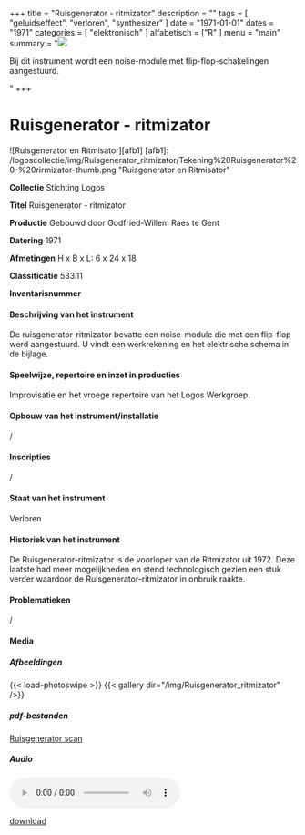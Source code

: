 ﻿+++
title = "Ruisgenerator - ritmizator"
description = ""
tags = [
  "geluidseffect",
"verloren",
"synthesizer"
]
date = "1971-01-01"
dates = "1971"
categories = [ "elektronisch"
]
alfabetisch = ["R"
]
menu = "main"
summary = "<a href='/logoscollectie/1971/ruisgenerator_ritmisator'><img src='/logoscollectie/img/Ruisgenerator_ritmizator/Tekening%20Ruisgenerator%20-%20rirmizator-thumb.png'></a><p>Bij dit instrument wordt een noise-module met flip-flop-schakelingen aangestuurd.</p>"
+++

# Ruisgenerator - ritmizator

![Ruisgenerator en Ritmisator][afb1]
[afb1]: /logoscollectie/img/Ruisgenerator_ritmizator/Tekening%20Ruisgenerator%20-%20rirmizator-thumb.png "Ruisgenerator en Ritmisator"

**Collectie**
Stichting Logos

**Titel**
Ruisgenerator - ritmizator

**Productie**
Gebouwd door Godfried-Willem Raes te Gent

**Datering**
1971

**Afmetingen**
H x B x L: 6 x 24 x 18

**Classificatie**
533.11

**Inventarisnummer**


#### Beschrijving van het instrument
De ruisgenerator-ritmizator bevatte een noise-module die met een flip-flop werd aangestuurd. U vindt een werkrekening en het elektrische schema in de bijlage.

#### Speelwijze, repertoire en inzet in producties
Improvisatie en het vroege repertoire van het Logos Werkgroep. 

#### Opbouw van het instrument/installatie
/

#### Inscripties
/

#### Staat van het instrument
Verloren

#### Historiek van het instrument
De Ruisgenerator-ritmizator is de voorloper van de Ritmizator uit 1972. Deze laatste had meer mogelijkheden en stend technologisch gezien een stuk verder waardoor de Ruisgenerator-ritmizator in onbruik raakte.

#### Problematieken
/

#### Media
##### Afbeeldingen
{{< load-photoswipe >}}
{{< gallery dir="/img/Ruisgenerator_ritmizator" />}}

##### pdf-bestanden
[Ruisgenerator scan](/logoscollectie/pdf/Ruisgenerator_ritmizator/Scan%20ritmizator.pdf)

##### Audio
<audio controls>
<source src="/logoscollectie/audio/Ruisgenerator-Ritmisator/Puig_Antich_example_of_ritmizators_CR747.wav" type="audio/wav">
<source src="/logoscollectie/audio/Ruisgenerator-Ritmisator/Puig_Antich_example_of_ritmizators_CR747.wav" type="audio/x-wav">  
</audio>

<a href="/logoscollectie/audio/Ruisgenerator-Ritmisator/Puig_Antich_example_of_ritmizators_CR747.wav">download</a>
